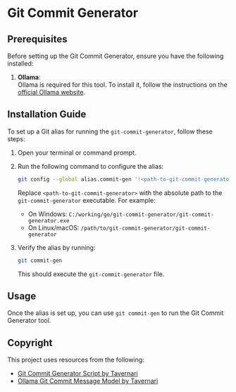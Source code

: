 # Git Commit Generator

## Prerequisites

Before setting up the Git Commit Generator, ensure you have the following installed:

1. **Ollama**:  
   Ollama is required for this tool. To install it, follow the instructions on the [official Ollama website](https://ollama.com).

## Installation Guide

To set up a Git alias for running the `git-commit-generator`, follow these steps:

1. Open your terminal or command prompt.
2. Run the following command to configure the alias:

   ```bash
   git config --global alias.commit-gen '!<path-to-git-commit-generator>/git-commit-generator'
   ```

   Replace `<path-to-git-commit-generator>` with the absolute path to the `git-commit-generator` executable. For example:
   - On Windows: `C:/working/go/git-commit-generator/git-commit-generator.exe`
   - On Linux/macOS: `/path/to/git-commit-generator/git-commit-generator`

3. Verify the alias by running:

   ```bash
   git commit-gen
   ```

   This should execute the `git-commit-generator` file.

## Usage

Once the alias is set up, you can use `git commit-gen` to run the Git Commit Generator tool.

## Copyright

This project uses resources from the following:

- [Git Commit Generator Script by Tavernari](https://gist.githubusercontent.com/Tavernari/b88680e71c281cfcdd38f46bdb164fee/raw/git-gen-commit)
- [Ollama Git Commit Message Model by Tavernari](https://ollama.com/tavernari/git-commit-message)
